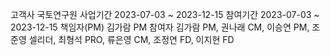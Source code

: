 고객사	국토연구원
사업기간	2023-07-03 ~ 2023-12-15
참여기간	2023-07-03 ~ 2023-12-15
책임자(PM)	김가람 PM
참여자	김가람 PM, 권나래 CM, 이승연 PM, 조준영 셀리더, 최형석 PRO, 류은영 CM, 조정연 FD, 이지현 FD
